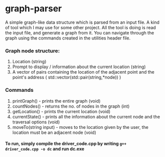 # graph-parser
A simple graph-like data structure which is parsed from an input file. A kind of tool which I may use for some other project.
All the tool is doing is read the input file, and generate a graph from it. You can navigate through the graph using the commands created in the utilities header file.

### Graph node structure:
1. Location (string)
2. Prompt to display / information about the current location (string)
3. A vector of pairs containing the location of the adjacent point and the point's address 
( std::vector(std::pair(string,*node)) )


### Commands
1. printGraph() - prints the entire graph (void)
2. countNodes() - returns the no. of nodes in the graph (int)
3. getLocation() - prints the current location (void)
4. currentState() - prints all the information about the current node and the traversal options (void)
5. moveTo(string input) - moves to the location given by the user, the location must be an adjacent node (void)

#### To run, simply compile the driver_code.cpp by writing ```g++ driver_code.cpp -o dc``` and run dc.exe
